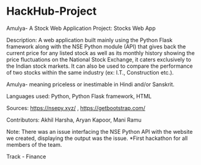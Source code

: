 # HackHub-Project
Amulya- A Stock Web Application
Project: Stocks Web App

Description: A web application built mainly using the Python Flask framework along with the NSE Python module (API) that gives back the current price for any listed stock as well as its monthly history showing the price fluctuations on the National Stock Exchange, it caters exclusively to the Indian stock markets. It can also be used to compare the performance of two stocks within the same industry (ex: I.T., Construction etc.).

Amulya- meaning priceless or inestimable in Hindi and/or Sanskrit.

Languages used: Python, Python Flask framework, HTML

Sources: https://nsepy.xyz/ , 
https://getbootstrap.com/

Contributors: 
Akhil Harsha, 
Aryan Kapoor, 
Mani Ramu

Note: There was an issue interfacing the NSE Python API with the website we created, displaying the output was the issue. *First hackathon for all members of the team.

Track - Finance

